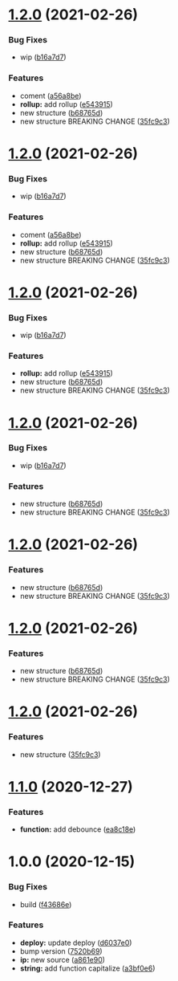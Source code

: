 # [1.2.0](https://github.com/ciro-maciel/utility/compare/v1.1.0...v1.2.0) (2021-02-26)


### Bug Fixes

* wip ([b16a7d7](https://github.com/ciro-maciel/utility/commit/b16a7d78265e773e9ba0ca92b1d46050b5f9a73b))


### Features

* coment ([a56a8be](https://github.com/ciro-maciel/utility/commit/a56a8bead0d3c2c7b1f4765b655cc525b756479a))
* **rollup:** add rollup ([e543915](https://github.com/ciro-maciel/utility/commit/e543915fc208a8f17491080e2cf13a6e391034ea))
* new structure ([b68765d](https://github.com/ciro-maciel/utility/commit/b68765d0b612f56369a491ea3406c9614e9f5d26))
* new structure BREAKING CHANGE ([35fc9c3](https://github.com/ciro-maciel/utility/commit/35fc9c3003b2b47d4c033475d07eb04515c1502e))

# [1.2.0](https://github.com/ciro-maciel/utility/compare/v1.1.0...v1.2.0) (2021-02-26)


### Bug Fixes

* wip ([b16a7d7](https://github.com/ciro-maciel/utility/commit/b16a7d78265e773e9ba0ca92b1d46050b5f9a73b))


### Features

* coment ([a56a8be](https://github.com/ciro-maciel/utility/commit/a56a8bead0d3c2c7b1f4765b655cc525b756479a))
* **rollup:** add rollup ([e543915](https://github.com/ciro-maciel/utility/commit/e543915fc208a8f17491080e2cf13a6e391034ea))
* new structure ([b68765d](https://github.com/ciro-maciel/utility/commit/b68765d0b612f56369a491ea3406c9614e9f5d26))
* new structure BREAKING CHANGE ([35fc9c3](https://github.com/ciro-maciel/utility/commit/35fc9c3003b2b47d4c033475d07eb04515c1502e))

# [1.2.0](https://github.com/ciro-maciel/utility/compare/v1.1.0...v1.2.0) (2021-02-26)


### Bug Fixes

* wip ([b16a7d7](https://github.com/ciro-maciel/utility/commit/b16a7d78265e773e9ba0ca92b1d46050b5f9a73b))


### Features

* **rollup:** add rollup ([e543915](https://github.com/ciro-maciel/utility/commit/e543915fc208a8f17491080e2cf13a6e391034ea))
* new structure ([b68765d](https://github.com/ciro-maciel/utility/commit/b68765d0b612f56369a491ea3406c9614e9f5d26))
* new structure BREAKING CHANGE ([35fc9c3](https://github.com/ciro-maciel/utility/commit/35fc9c3003b2b47d4c033475d07eb04515c1502e))

# [1.2.0](https://github.com/ciro-maciel/utility/compare/v1.1.0...v1.2.0) (2021-02-26)


### Bug Fixes

* wip ([b16a7d7](https://github.com/ciro-maciel/utility/commit/b16a7d78265e773e9ba0ca92b1d46050b5f9a73b))


### Features

* new structure ([b68765d](https://github.com/ciro-maciel/utility/commit/b68765d0b612f56369a491ea3406c9614e9f5d26))
* new structure BREAKING CHANGE ([35fc9c3](https://github.com/ciro-maciel/utility/commit/35fc9c3003b2b47d4c033475d07eb04515c1502e))

# [1.2.0](https://github.com/ciro-maciel/utility/compare/v1.1.0...v1.2.0) (2021-02-26)


### Features

* new structure ([b68765d](https://github.com/ciro-maciel/utility/commit/b68765d0b612f56369a491ea3406c9614e9f5d26))
* new structure BREAKING CHANGE ([35fc9c3](https://github.com/ciro-maciel/utility/commit/35fc9c3003b2b47d4c033475d07eb04515c1502e))

# [1.2.0](https://github.com/ciro-maciel/utility/compare/v1.1.0...v1.2.0) (2021-02-26)

### Features

- new structure ([b68765d](https://github.com/ciro-maciel/utility/commit/b68765d0b612f56369a491ea3406c9614e9f5d26))
- new structure BREAKING CHANGE ([35fc9c3](https://github.com/ciro-maciel/utility/commit/35fc9c3003b2b47d4c033475d07eb04515c1502e))

# [1.2.0](https://github.com/ciro-maciel/utility/compare/v1.1.0...v1.2.0) (2021-02-26)

### Features

- new structure ([35fc9c3](https://github.com/ciro-maciel/utility/commit/35fc9c3003b2b47d4c033475d07eb04515c1502e))

# [1.1.0](https://github.com/ciro-maciel/utility/compare/v1.0.0...v1.1.0) (2020-12-27)

### Features

- **function:** add debounce ([ea8c18e](https://github.com/ciro-maciel/utility/commit/ea8c18e5ab19fdc9400b2140dc4bb219cf54a644))

# 1.0.0 (2020-12-15)

### Bug Fixes

- build ([f43686e](https://github.com/ciro-maciel/utility/commit/f43686e0a6d557d0c3e8c0c4b388467632afadf2))

### Features

- **deploy:** update deploy ([d6037e0](https://github.com/ciro-maciel/utility/commit/d6037e00361a73fadc3c2fcb436ca6a41ba1c5ac))
- bump version ([7520b69](https://github.com/ciro-maciel/utility/commit/7520b697a67e730ca02fe3481a0ba1a6f9c77c67))
- **ip:** new source ([a861e90](https://github.com/ciro-maciel/utility/commit/a861e9056e8ec432b5af20e25d28e851dd12a04f))
- **string:** add function capitalize ([a3bf0e6](https://github.com/ciro-maciel/utility/commit/a3bf0e62dc0cdfaa0801c5ca7ee65a128cc90489))
